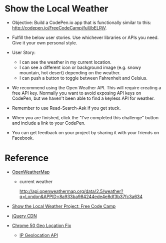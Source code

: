 # Show the Local Weather

- Objective: Build a CodePen.io app that is functionally similar to this: http://codepen.io/FreeCodeCamp/full/bELRjV.

- Fulfill the below user stories. Use whichever libraries or APIs you need. Give it your own personal style.

- User Story: 
  - I can see the weather in my current location.
  - I can see a different icon or background image (e.g. snowy mountain, hot desert) depending on the weather.
  - I can push a button to toggle between Fahrenheit and Celsius.

- We recommend using the Open Weather API. This will require creating a free API key. Normally you want to avoid exposing API keys on CodePen, but we haven't been able to find a keyless API for weather.

- Remember to use Read-Search-Ask if you get stuck.

- When you are finished, click the "I've completed this challenge" button and include a link to your CodePen.

- You can get feedback on your project by sharing it with your friends on Facebook.

# Reference
- [OpenWeatherMap](http://openweathermap.org/api)
  - current weather
  
    http://api.openweathermap.org/data/2.5/weather?q=London&APPID=8a933ba984244ede4e8df3b37fc3a634
    
- [Show the Local Weather Project: Free Code Camp](https://www.youtube.com/watch?v=eLK28VPJvCE)

- [jQuery CDN](https://code.jquery.com/)

- [Chrome 50 Geo Location Fix](https://www.youtube.com/watch?v=aLKJhOmBjBw&t=0s)
  - [IP Geolocation API](http://ip-api.com/docs/)


